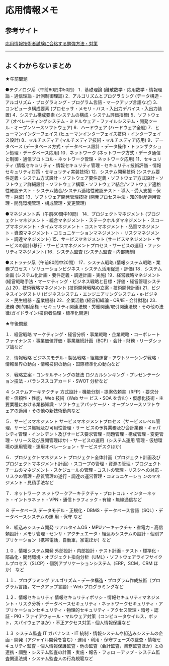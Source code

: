 # 応用情報メモ

## 参考サイト

[応用情報技術者試験に合格する勉強方法・対策](https://qiita.com/drken/items/42e54d5c43d4d7815ed4)

---

## よくわからないまとめ

★午前問題

●テクノロジ系（午前80問中50問）
1．基礎理論
(離散数学・応用数学・情報理論・通信理論・計測制御理論)
2．アルゴリズムとプログラミング
(データ構造・アルゴリズム・プログラミング・プログラム言語・マークアップ言語など)
3．コンピュータ構成要素
(プロセッサ・メモリ・バス・入出力デバイス・入出力装置)
4．システム構成要素
(システムの構成・システム評価指標)
5．ソフトウェア
(オペレーティングシステム・ミドルウェア・ファイルシステム・開発ツール・オープンソースソフトウェア)
6．ハードウェア
(ハードウェア全般)
7．ヒューマンインターフェイス
(ヒューマンインターフェイス技術・インターフェイス設計)
8．マルチメディア
(マルチメディア技術・マルチメディア応用)
9．データベース
(データベース方式・データベース設計・データ操作・トランザクション処理・データベース応用)
10．ネットワーク
(ネットワーク方式・データ通信と制御・通信プロトコル・ネットワーク管理・ネットワーク応用)
11．セキュリティ
(情報セキュリティ・情報セキュリティ管理・セキュリティ技術評価・情報セキュリティ対策・セキュリティ実装技術)
12．システム開発技術
(システム要件定義・システム方式設計・ソフトウェア要件定義・ソフトウェア方式設計・ソフトウェア詳細設計・ソフトウェア構築・ソフトウェア結合/ソフトウェア適格性確認テスト・システム結合/システム適格性確認テスト・導入・受入支援・保守・廃棄)
13．ソフトウェア開発管理技術
(開発プロセス手法・知的財産適用管理・開発環境管理・構成管理・変更管理)

●マネジメント系（午前80問中10問）
14．プロジェクトマネジメント
(プロジェクトマネジメント・統合マネジメント・ステークホルダマネジメント・スコープマネジメント・タイムマネジメント・コストマネジメント・品質マネジメント・資源マネジメント・コミュニケーションマネジメント・リスクマネジメント・調達マネジメント)
15．サービスマネジメント
(サービスマネジメント・サービスの設計/移行・サービスマネジメントプロセス・サービスの運用・ファシリティマネジメント)
16．システム監査
(システム監査・内部統制)

●ストラテジ系（午前80問中20問）
17．システム戦略
(情報システム戦略・業務プロセス・ソリューションビジネス・システム活用促進・評価)
18．システム企画
(システム化計画・要件定義・調達計画・実施)
19．経営戦略マネジメント
(経営戦略手法・マーケティング・ビジネス戦略と目標・評価・経営管理システム)
20．技術戦略マネジメント
(技術開発戦略の立案・技術開発計画)
21．ビジネスインダストリ
(ビジネスシステム・エンジニアリングシステム・e-ビジネス・民生機器・産業機器)
22．企業活動
(経営組織論・OR/IE・会計財務)
23．法務
(知的財産権・セキュリティ関連法規・労働関連/取引関連法規・その他の法律/ガイドライン/技術者倫理・標準化関連)

★午後問題

１．経営戦略
マーケティング・経営分析・事業戦略・企業戦略・コーポレートファイナンス・事業価値評価・事業継続計画（BCP）・会計・財務・リーダシップ論など

２．情報戦略
ビジネスモデル・製品戦略・組織運営・アウトソーシング戦略・情報業界の動向・情報技術の動向・国際標準化の動向など

３．戦略立案・コンサルティングの技法
ロジカルシンキング・プレゼンテーション技法・バランススコアカード・SWOT 分析など

４ システムアーキテクチャ
方式設計・機能分割・提案依頼書（RFP）・要求分析・信頼性・性能，Web 技術（Web サー ビス・SOA を含む）・仮想化技術・主要業種における業務知識・ソフトウェアパッケージ・ オープンソースソフトウェアの適用・その他の新技術動向など

５．サービスマネジメント
サービスマネジメントプロセス（サービスレベル管理，サービス継続及び可用性管理・サー ビスの予算業務及び会計業務・キャパシティ管理・インシデント及びサービス要求管理・問題管理・構成管理・変更管理・リリース及び展開管理ほか）・サービスの運用（システム運用 管理・仮想環境の運用管理・運用オペレーション・サービスデスクほか）

６．プロジェクトマネジメント
プロジェクト全体計画（プロジェクト計画及びプロジェクトマネジメント計画）・スコープの管理・資源の管理・プロジェクトチームのマネジメント・スケジュールの管理・コストの管理・リスクへの対応・リスクの管理・品質管理の遂行・調達の運営管理・コミュニケーショ ンのマネジメント・見積手法など

７．ネットワーク
ネットワークアーキテクチャ・プロトコル・インターネット・イントラネット・VPN・通信トラフィック・有線・無線通信など

８ データベース
データモデル・正規化・DBMS・データベース言語（SQL）・データベースシステムの運 用・保守 など

９．組込みシステム開発
リアルタイムOS・MPUアーキテクチャ・省電力・高信頼設計・メモリ管理・センサ・アクチュエータ・組込みシステムの設計・個別アプリケーション（携帯電話，自動車，家電ほか）など

１０．情報システム開発
外部設計・内部設計・テスト計画・テスト・標準化・部品化・開発環境・オブジェクト指向分析（UML）・ソフトウェアライフサイクルプロセス（SLCP）・個別アプリケーションシステム（ERP，SCM，CRM ほか） など

１１．プログラミング
アルゴリズム・データ構造・プログラム作成技術（プログラム言語，マークアップ言語）・Web プログラミングなど

１２．情報セキュリティ
情報セキュリティポリシ・情報セキュリティマネジメント・リスク分析・データベースセキュリティ・ネットワークセキュリティ・アプリケーションセキュリティ・物理的セキュリティ・アクセス管理・暗号・認証・PKI・ファイアウォール・マルウェア対策（コンピュータウイルス，ボット，スパイウェアほか）・不正アクセス対策・個人情報保護など

１３ システム監査
IT ガバナンス・IT 統制・情報システムや組込みシステムの企画・開発（アジャイル開発を含む）・運用・利用・保守フェーズの監査・情報セキュリティ監査・個人情報保護監査・他の監査（会計監査，業務監査ほか）との連携・調整・システム監査の計画・実施・報告・フォロ ーアップ・システム監査関連法規・システム監査人の行為規範など
